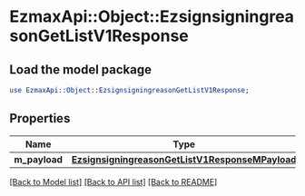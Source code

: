 # EzmaxApi::Object::EzsignsigningreasonGetListV1Response

## Load the model package
```perl
use EzmaxApi::Object::EzsignsigningreasonGetListV1Response;
```

## Properties
Name | Type | Description | Notes
------------ | ------------- | ------------- | -------------
**m_payload** | [**EzsignsigningreasonGetListV1ResponseMPayload**](EzsignsigningreasonGetListV1ResponseMPayload.md) |  | 

[[Back to Model list]](../README.md#documentation-for-models) [[Back to API list]](../README.md#documentation-for-api-endpoints) [[Back to README]](../README.md)


